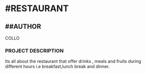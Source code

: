 #RESTAURANT
===
##AUTHOR
---
COLLO
### PROJECT DESCRIPTION
 Its all about the restaurant that offer drinks , meals and fruits during different
 hours i.e breakfast,lunch break and dinner. 
